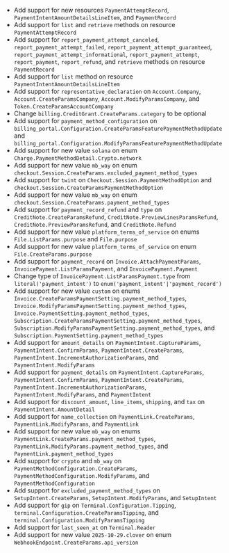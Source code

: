 * Add support for new resources `PaymentAttemptRecord`, `PaymentIntentAmountDetailsLineItem`, and `PaymentRecord`
* Add support for `list` and `retrieve` methods on resource `PaymentAttemptRecord`
* Add support for `report_payment_attempt_canceled`, `report_payment_attempt_failed`, `report_payment_attempt_guaranteed`, `report_payment_attempt_informational`, `report_payment_attempt`, `report_payment`, `report_refund`, and `retrieve` methods on resource `PaymentRecord`
* Add support for `list` method on resource `PaymentIntentAmountDetailsLineItem`
* Add support for `representative_declaration` on `Account.Company`, `Account.CreateParamsCompany`, `Account.ModifyParamsCompany`, and `Token.CreateParamsAccountCompany`
* Change `billing.CreditGrant.CreateParams.category` to be optional
* Add support for `payment_method_configuration` on `billing_portal.Configuration.CreateParamsFeaturePaymentMethodUpdate` and `billing_portal.Configuration.ModifyParamsFeaturePaymentMethodUpdate`
* Add support for new value `solana` on enum `Charge.PaymentMethodDetail.Crypto.network`
* Add support for new value `mb_way` on enum `checkout.Session.CreateParams.excluded_payment_method_types`
* Add support for `twint` on `Checkout.Session.PaymentMethodOption` and `checkout.Session.CreateParamsPaymentMethodOption`
* Add support for new value `mb_way` on enum `checkout.Session.CreateParams.payment_method_types`
* Add support for `payment_record_refund` and `type` on `CreditNote.CreateParamsRefund`, `CreditNote.PreviewLinesParamsRefund`, `CreditNote.PreviewParamsRefund`, and `CreditNote.Refund`
* Add support for new value `platform_terms_of_service` on enums `File.ListParams.purpose` and `File.purpose`
* Add support for new value `platform_terms_of_service` on enum `File.CreateParams.purpose`
* Add support for `payment_record` on `Invoice.AttachPaymentParams`, `InvoicePayment.ListParamsPayment`, and `InvoicePayment.Payment`
* Change type of `InvoicePayment.ListParamsPayment.type` from `literal('payment_intent')` to `enum('payment_intent'|'payment_record')`
* Add support for new value `custom` on enums `Invoice.CreateParamsPaymentSetting.payment_method_types`, `Invoice.ModifyParamsPaymentSetting.payment_method_types`, `Invoice.PaymentSetting.payment_method_types`, `Subscription.CreateParamsPaymentSetting.payment_method_types`, `Subscription.ModifyParamsPaymentSetting.payment_method_types`, and `Subscription.PaymentSetting.payment_method_types`
* Add support for `amount_details` on `PaymentIntent.CaptureParams`, `PaymentIntent.ConfirmParams`, `PaymentIntent.CreateParams`, `PaymentIntent.IncrementAuthorizationParams`, and `PaymentIntent.ModifyParams`
* Add support for `payment_details` on `PaymentIntent.CaptureParams`, `PaymentIntent.ConfirmParams`, `PaymentIntent.CreateParams`, `PaymentIntent.IncrementAuthorizationParams`, `PaymentIntent.ModifyParams`, and `PaymentIntent`
* Add support for `discount_amount`, `line_items`, `shipping`, and `tax` on `PaymentIntent.AmountDetail`
* Add support for `name_collection` on `PaymentLink.CreateParams`, `PaymentLink.ModifyParams`, and `PaymentLink`
* Add support for new value `mb_way` on enums `PaymentLink.CreateParams.payment_method_types`, `PaymentLink.ModifyParams.payment_method_types`, and `PaymentLink.payment_method_types`
* Add support for `crypto` and `mb_way` on `PaymentMethodConfiguration.CreateParams`, `PaymentMethodConfiguration.ModifyParams`, and `PaymentMethodConfiguration`
* Add support for `excluded_payment_method_types` on `SetupIntent.CreateParams`, `SetupIntent.ModifyParams`, and `SetupIntent`
* Add support for `gip` on `Terminal.Configuration.Tipping`, `terminal.Configuration.CreateParamsTipping`, and `terminal.Configuration.ModifyParamsTipping`
* Add support for `last_seen_at` on `Terminal.Reader`
* Add support for new value `2025-10-29.clover` on enum `WebhookEndpoint.CreateParams.api_version`